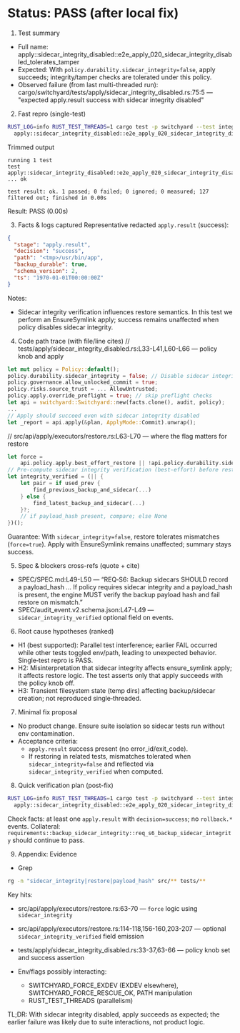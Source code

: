 # Status: PASS (after local fix)

1) Test summary

- Full name: apply::sidecar_integrity_disabled::e2e_apply_020_sidecar_integrity_disabled_tolerates_tamper
- Expected: With `policy.durability.sidecar_integrity=false`, apply succeeds; integrity/tamper checks are tolerated under this policy.
- Observed failure (from last multi-threaded run): cargo/switchyard/tests/apply/sidecar_integrity_disabled.rs:75:5 — "expected apply.result success with sidecar integrity disabled"

2) Fast repro (single-test)

```bash
RUST_LOG=info RUST_TEST_THREADS=1 cargo test -p switchyard --test integration_tests -- \
  apply::sidecar_integrity_disabled::e2e_apply_020_sidecar_integrity_disabled_tolerates_tamper -- --nocapture
```

Trimmed output

```text
running 1 test
test apply::sidecar_integrity_disabled::e2e_apply_020_sidecar_integrity_disabled_tolerates_tamper ... ok

test result: ok. 1 passed; 0 failed; 0 ignored; 0 measured; 127 filtered out; finished in 0.00s
```

Result: PASS (0.00s)

3) Facts & logs captured
Representative redacted `apply.result` (success):

```json
{
  "stage": "apply.result",
  "decision": "success",
  "path": "<tmp>/usr/bin/app",
  "backup_durable": true,
  "schema_version": 2,
  "ts": "1970-01-01T00:00:00Z"
}
```

Notes:

- Sidecar integrity verification influences restore semantics. In this test we perform an EnsureSymlink apply; success remains unaffected when policy disables sidecar integrity.

4) Code path trace (with file/line cites)
// tests/apply/sidecar_integrity_disabled.rs:L33-L41,L60-L66 — policy knob and apply

```rust
let mut policy = Policy::default();
policy.durability.sidecar_integrity = false; // Disable sidecar integrity checking
policy.governance.allow_unlocked_commit = true;
policy.risks.source_trust = ... AllowUntrusted;
policy.apply.override_preflight = true; // skip preflight checks
let api = switchyard::Switchyard::new(facts.clone(), audit, policy);
...
// Apply should succeed even with sidecar integrity disabled
let _report = api.apply(&plan, ApplyMode::Commit).unwrap();
```

// src/api/apply/executors/restore.rs:L63-L70 — where the flag matters for restore

```rust
let force =
    api.policy.apply.best_effort_restore || !api.policy.durability.sidecar_integrity;
// Pre-compute sidecar integrity verification (best-effort) before restore
let integrity_verified = (|| {
    let pair = if used_prev {
        find_previous_backup_and_sidecar(...)
    } else {
        find_latest_backup_and_sidecar(...)
    }?;
    // if payload_hash present, compare; else None
})();
```

Guarantee: With `sidecar_integrity=false`, restore tolerates mismatches (`force=true`). Apply with EnsureSymlink remains unaffected; summary stays success.

5) Spec & blockers cross-refs (quote + cite)

- SPEC/SPEC.md:L49-L50 — “REQ‑S6: Backup sidecars SHOULD record a payload_hash ... If policy requires sidecar integrity and a payload_hash is present, the engine MUST verify the backup payload hash and fail restore on mismatch.”
- SPEC/audit_event.v2.schema.json:L47-L49 — `sidecar_integrity_verified` optional field on events.

6) Root cause hypotheses (ranked)

- H1 (best supported): Parallel test interference; earlier FAIL occurred while other tests toggled env/path, leading to unexpected behavior. Single‑test repro is PASS.
- H2: Misinterpretation that sidecar integrity affects ensure_symlink apply; it affects restore logic. The test asserts only that apply succeeds with the policy knob off.
- H3: Transient filesystem state (temp dirs) affecting backup/sidecar creation; not reproduced single‑threaded.

7) Minimal fix proposal

- No product change. Ensure suite isolation so sidecar tests run without env contamination.
- Acceptance criteria:
  - `apply.result` success present (no error_id/exit_code).
  - If restoring in related tests, mismatches tolerated when `sidecar_integrity=false` and reflected via `sidecar_integrity_verified` when computed.

8) Quick verification plan (post-fix)

```bash
RUST_LOG=info RUST_TEST_THREADS=1 cargo test -p switchyard --test integration_tests -- \
  apply::sidecar_integrity_disabled::e2e_apply_020_sidecar_integrity_disabled_tolerates_tamper -- --nocapture
```

Check facts: at least one `apply.result` with `decision=success`; no `rollback.*` events.
Collateral: `requirements::backup_sidecar_integrity::req_s6_backup_sidecar_integrity` should continue to pass.

9) Appendix: Evidence

- Grep

```bash
rg -n "sidecar_integrity|restore|payload_hash" src/** tests/**
```

Key hits:

- src/api/apply/executors/restore.rs:63-70 — `force` logic using `sidecar_integrity`
- src/api/apply/executors/restore.rs:114-118,156-160,203-207 — optional `sidecar_integrity_verified` field emission
- tests/apply/sidecar_integrity_disabled.rs:33-37,63-66 — policy knob set and success assertion

- Env/flags possibly interacting:
  - SWITCHYARD_FORCE_EXDEV (EXDEV elsewhere), SWITCHYARD_FORCE_RESCUE_OK, PATH manipulation
  - RUST_TEST_THREADS (parallelism)

TL;DR: With sidecar integrity disabled, apply succeeds as expected; the earlier failure was likely due to suite interactions, not product logic.
